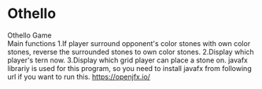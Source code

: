 # Othello
Othello Game<br>
Main functions 1.If player surround opponent's color stones with own color stones, reverse the surrounded stones to own color stones.
               2.Display which player's tern now.
               3.Display which grid player can place a stone on.
javafx librariy is used for this program, so you need to install javafx from following url if you want to run this.
https://openjfx.io/
